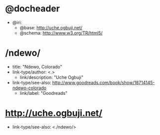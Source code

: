 <!--- Abbreviated form of doc1.abbr.md --->

<!--- Notice how the resource bases all end with / . Due to tricky IRI resolution rules, this is by far the path of least resistance --->

# @docheader

* @iri:
    * @base: http://uche.ogbuji.net/
    * @schema: http://www.w3.org/TR/html5/

# /ndewo/

* title: "Ndewo, Colorado"
* link-type/author: <.>  <!-- Note: Can't do </> because it doesn't seem to be handled by many Markdown engines -->
    * link/description: "Uche Ogbuji"
* link-type/see-also: <http://www.goodreads.com/book/show/18714145-ndewo-colorado>
    * link/label: "Goodreads"

# http://uche.ogbuji.net/

* link-type/see-also: <./ndewo/>

